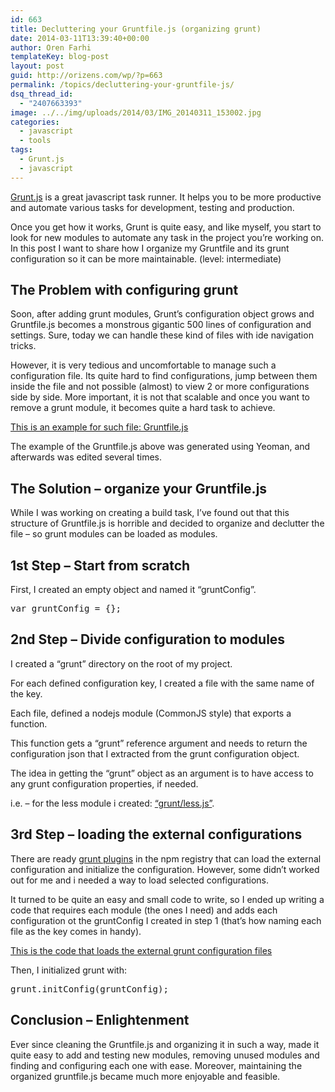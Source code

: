 ```yaml
---
id: 663
title: Decluttering your Gruntfile.js (organizing grunt)
date: 2014-03-11T13:39:40+00:00
author: Oren Farhi 
templateKey: blog-post
layout: post
guid: http://orizens.com/wp/?p=663
permalink: /topics/decluttering-your-gruntfile-js/
dsq_thread_id:
  - "2407663393"
image: ../../img/uploads/2014/03/IMG_20140311_153002.jpg
categories:
  - javascript
  - tools
tags:
  - Grunt.js
  - javascript
---
```

[Grunt.js](http://gruntjs.com/) is a great javascript task runner. It helps you to be more productive and automate various tasks for development, testing and production.

Once you get how it works, Grunt is quite easy, and like myself, you start to look for new modules to automate any task in the project you&#8217;re working on. In this post I want to share how I organize my Gruntfile and its grunt configuration so it can be more maintainable. (level: intermediate)

<!--more-->

## The Problem with configuring grunt

Soon, after adding grunt modules, Grunt&#8217;s configuration object grows and Gruntfile.js becomes a monstrous gigantic 500 lines of configuration and settings. Sure, today we can handle these kind of files with ide navigation tricks.

However, it is very tedious and uncomfortable to manage such a configuration file. Its quite hard to find configurations, jump between them inside the file and not possible (almost) to view 2 or more configurations side by side. More important, it is not that scalable and once you want to remove a grunt module, it becomes quite a hard task to achieve.

[This is an example for such file: Gruntfile.js](https://gist.github.com/orizens/9485151)

The example of the Gruntfile.js above was generated using Yeoman, and afterwards was edited several times.

## The Solution &#8211; organize your Gruntfile.js

While I was working on creating a build task, I&#8217;ve found out that this structure of Gruntfile.js is horrible and decided to organize and declutter the file &#8211; so grunt modules can be loaded as modules.

## 1st Step &#8211; Start from scratch

First, I created an empty object and named it &#8220;gruntConfig&#8221;.

<pre class="brush:js">var gruntConfig = {};</pre></p> 

## 2nd Step &#8211; Divide configuration to modules

I created a &#8220;grunt&#8221; directory on the root of my project.
	  
For each defined configuration key, I created a file with the same name of the key.

Each file, defined a nodejs module (CommonJS style) that exports a function.
	  
This function gets a &#8220;grunt&#8221; reference argument and needs to return the configuration json that I extracted from the grunt configuration object.
	  
The idea in getting the &#8220;grunt&#8221; object as an argument is to have access to any grunt configuration properties, if needed.
  
i.e. &#8211; for the less module i created: [&#8220;grunt/less.js&#8221;](https://gist.github.com/orizens/9485171).

## 3rd Step &#8211; loading the external configurations

There are ready [grunt plugins](http://gruntjs.com/plugins) in the npm registry that can load the external configuration and initialize the configuration. However, some didn&#8217;t worked out for me and i needed a way to load selected configurations.
	  
It turned to be quite an easy and small code to write, so I ended up writing a code that requires each module (the ones I need) and adds each configuration ot the gruntConfig I created in step 1 (that&#8217;s how naming each file as the key comes in handy).
   
[This is the code that loads the external grunt configuration files](https://gist.github.com/orizens/9488045)
  
Then, I initialized grunt with:

<pre class="brush:js">grunt.initConfig(gruntConfig);</pre></p> 

## Conclusion &#8211; Enlightenment

Ever since cleaning the Gruntfile.js and organizing it in such a way, made it quite easy to add and testing new modules, removing unused modules and finding and configuring each one with ease. Moreover, maintaining the organized gruntfile.js became much more enjoyable and feasible.